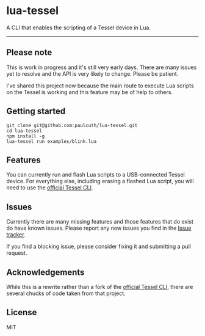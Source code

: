 # lua-tessel
A CLI that enables the scripting of a Tessel device in Lua.

---


## Please note
This is work in progress and it's still very early days. There are many issues yet to resolve and the API is very likely to change. Please be patient.

I've shared this project now because the main route to execute Lua scripts on the Tessel is working and this feature may be of help to others.



## Getting started
```shell
git clone git@github.com:paulcuth/lua-tessel.git
cd lua-tessel
npm install -g
lua-tessel run examples/blink.lua
```


## Features
You can currently run and flash Lua scripts to a USB-connected Tessel device. For everything else, including erasing a flashed Lua script, you will need to use the [official Tessel CLI](https://github.com/tessel/cli).



## Issues
Currently there are many missing features and those features that do exist do have known issues. Please report any new issues you find in the [Issue tracker](https://github.com/paulcuth/lua-tessel/issues).

If you find a blocking issue, please consider fixing it and submitting a pull request.



## Acknowledgements
While this is a rewrite rather than a fork of the [official Tessel CLI](https://github.com/tessel/cli), there are several chucks of code taken from that project.


## License

MIT
